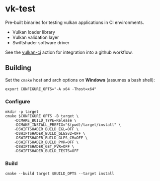 # vk-test

Pre-built binaries for testing vulkan applications in CI environments.

* Vulkan loader library
* Vulkan validation layer
* Swiftshader software driver

See the [vulkan-ci](https://github.com/aloucks/vulkan-ci) action for integration into a github workflow.

## Building

Set the `cmake` host and arch options on **Windows** (assumes a bash shell):

    export CONFIGURE_OPTS="-A x64 -Thost=x64"

### Configure

    mkdir -p target
    cmake $CONFIGURE_OPTS -B target \
        -DCMAKE_BUILD_TYPE=Release \
        -DCMAKE_INSTALL_PREFIX="$(pwd)/target/install" \
        -DSWIFTSHADER_BUILD_EGL=OFF \
        -DSWIFTSHADER_BUILD_GLESv2=OFF \
        -DSWIFTSHADER_BUILD_GLES_CM=OFF \
        -DSWIFTSHADER_BUILD_PVR=OFF \
        -DSWIFTSHADER_GET_PVR=OFF \
        -DSWIFTSHADER_BUILD_TESTS=OFF

### Build

    cmake --build target $BUILD_OPTS --target install